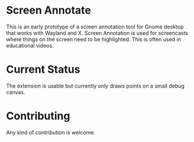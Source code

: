 # Screen Annotate

This is an early prototype of a screen annotation tool for Gnome desktop that works with Wayland and X. Screen Annotation is used for screencasts where things on the screen need to be highlighted. This is often used in educational videos.

# Current Status

The extension is usable but currently only draws points on a small debug canvas.

# Contributing

Any kind of contribution is welcome.
